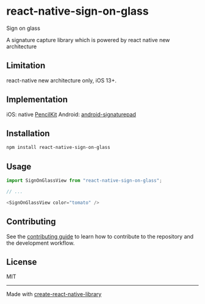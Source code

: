 # react-native-sign-on-glass

Sign on glass

A signature capture library which is powered by react native new architecture

## Limitation

react-native new architecture only, iOS 13+.


## Implementation 
iOS: native [PencilKit](https://developer.apple.com/documentation/pencilkit)
Android: [android-signaturepad](https://github.com/gcacace/android-signaturepad)


## Installation

```sh
npm install react-native-sign-on-glass
```

## Usage


```js
import SignOnGlassView from "react-native-sign-on-glass";

// ...

<SignOnGlassView color="tomato" />
```


## Contributing

See the [contributing guide](CONTRIBUTING.md) to learn how to contribute to the repository and the development workflow.

## License

MIT

---

Made with [create-react-native-library](https://github.com/callstack/react-native-builder-bob)

